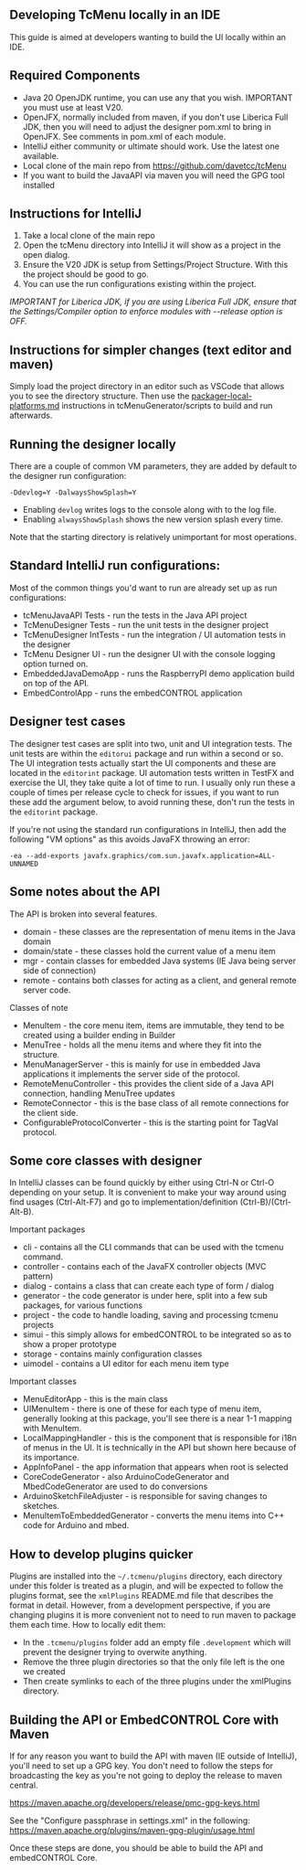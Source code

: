 ## Developing TcMenu locally in an IDE

This guide is aimed at developers wanting to build the UI locally within an IDE.

## Required Components

* Java 20 OpenJDK runtime, you can use any that you wish. IMPORTANT you must use at least V20.
* OpenJFX, normally included from maven, if you don't use Liberica Full JDK, then you will need to adjust the designer pom.xml to bring in OpenJFX. See comments in pom.xml of each module.
* IntelliJ either community or ultimate should work. Use the latest one available.
* Local clone of the main repo from https://github.com/davetcc/tcMenu
* If you want to build the JavaAPI via maven you will need the GPG tool installed

## Instructions for IntelliJ

1. Take a local clone of the main repo
2. Open the  tcMenu directory into IntelliJ it will show as a project in the open dialog.
3. Ensure the V20 JDK is setup from Settings/Project Structure. With this the project should be good to go.
4. You can use the run configurations existing within the project.

_IMPORTANT for Liberica JDK, if you are using Liberica Full JDK, ensure that the Settings/Compiler option to enforce modules with --release option is OFF._

## Instructions for simpler changes (text editor and maven)

Simply load the project directory in an editor such as VSCode that allows you to see the directory structure. Then use the [packager-local-platforms.md](/tcMenuGenerator/scripts/packager-all-platforms.md) instructions in tcMenuGenerator/scripts to build and run afterwards.

## Running the designer locally

There are a couple of common VM parameters, they are added by default to the designer run configuration:

    -Ddevlog=Y -DalwaysShowSplash=Y

* Enabling `devlog` writes logs to the console along with to the log file.
* Enabling `alwaysShowSplash` shows the new version splash every time.

Note that the starting directory is relatively unimportant for most operations.

## Standard IntelliJ run configurations:

Most of the common things you'd want to run are already set up as run configurations:

* tcMenuJavaAPI Tests - run the tests in the Java API project
* TcMenuDesigner Tests - run the unit tests in the designer project
* TcMenuDesigner IntTests - run the integration / UI automation tests in the designer
* TcMenu Designer UI - run the designer UI with the console logging option turned on.
* EmbeddedJavaDemoApp - runs the RaspberryPI demo application build on top of the API.
* EmbedControlApp - runs the embedCONTROL application

## Designer test cases

The designer test cases are split into two, unit and UI integration tests. The unit tests are within the `editorui` package and run within a second or so. The UI integration tests actually start the UI components and these are located in the `editorint` package.  UI automation tests written in TestFX and exercise the UI, they take quite a lot of time to run. I usually only run these a couple of times per release cycle to check for issues, if you want to run these add the argument below, to avoid running these, don't run the tests in the `editorint` package.

If you're not using the standard run configurations in IntelliJ, then add the following "VM options" as this avoids JavaFX throwing an error:

    -ea --add-exports javafx.graphics/com.sun.javafx.application=ALL-UNNAMED

## Some notes about the API

The API is broken into several features.

* domain - these classes are the representation of menu items in the Java domain
* domain/state - these classes hold the current value of a menu item
* mgr - contain classes for embedded Java systems (IE Java being server side of connection)
* remote - contains both classes for acting as a client, and general remote server code.

Classes of note

* MenuItem - the core menu item, items are immutable, they tend to be created using a builder ending in Builder 
* MenuTree - holds all the menu items and where they fit into the structure.
* MenuManagerServer - this is mainly for use in embedded Java applications it implements the server side of the protocol.
* RemoteMenuController - this provides the client side of a Java API connection, handling MenuTree updates
* RemoteConnector - this is the base class of all remote connections for the client side.
* ConfigurableProtocolConverter - this is the starting point for TagVal protocol.

## Some core classes with designer

In IntelliJ classes can be found quickly by either using Ctrl-N or Ctrl-O depending on your setup. It is convenient to make your way around using find usages (Ctrl-Alt-F7) and go to implementation/definition (Ctrl-B)/(Ctrl-Alt-B).

Important packages

* cli - contains all the CLI commands that can be used with the tcmenu command.
* controller - contains each of the JavaFX controller objects (MVC pattern)
* dialog - contains a class that can create each type of form / dialog
* generator - the code generator is under here, split into a few sub packages, for various functions
* project - the code to handle loading, saving and processing tcmenu projects
* simui - this simply allows for embedCONTROL to be integrated so as to show a proper prototype
* storage - contains mainly configuration classes
* uimodel - contains a UI editor for each menu item type

Important classes

* MenuEditorApp - this is the main class
* UIMenuItem - there is one of these for each type of menu item, generally looking at this package, you'll see there is a near 1-1 mapping with MenuItem.
* LocalMappingHandler - this is the component that is responsible for i18n of menus in the UI. It is technically in the API but shown here because of its importance.
* AppInfoPanel - the app information that appears when root is selected
* CoreCodeGenerator - also ArduinoCodeGenerator and MbedCodeGenerator are used to do conversions
* ArduinoSketchFileAdjuster - is responsible for saving changes to sketches.
* MenuItemToEmbeddedGenerator - converts the menu items into C++ code for Arduino and mbed.

## How to develop plugins quicker

Plugins are installed into the `~/.tcmenu/plugins` directory, each directory under this folder is treated as a plugin, and will be expected to follow the plugins format, see the `xmlPlugins` README.md file that describes the format in detail. However, from a development perspective, if you are changing plugins it is more convenient not to need to run maven to package them each time. How to locally edit them:

* In the `.tcmenu/plugins` folder add an empty file `.development` which will prevent the designer trying to overwite anything.
* Remove the three plugin directories so that the only file left is the one we created
* Then create symlinks to each of the three plugins under the xmlPlugins directory.

## Building the API or EmbedCONTROL Core with Maven

If for any reason you want to build the API with maven (IE outside of IntelliJ), you'll need to set up a GPG key. You don't need to follow the steps for broadcasting the key as you're not going to deploy the release to maven central.

https://maven.apache.org/developers/release/pmc-gpg-keys.html

See the "Configure passphrase in settings.xml" in the following: https://maven.apache.org/plugins/maven-gpg-plugin/usage.html

Once these steps are done, you should be able to build the API and embedCONTROL Core.

